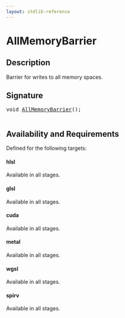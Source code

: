 ```yaml
---
layout: stdlib-reference
---
```


# AllMemoryBarrier

## Description

Barrier for writes to all memory spaces.




## Signature 

<pre>
<span class="code_keyword">void</span> <a href="allmemorybarrier-039">AllMemoryBarrier</a>();

</pre>

## Availability and Requirements

Defined for the following targets:

#### hlsl
Available in all stages.

#### glsl
Available in all stages.

#### cuda
Available in all stages.

#### metal
Available in all stages.

#### wgsl
Available in all stages.

#### spirv
Available in all stages.



